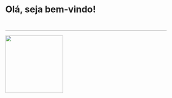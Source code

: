 <h1>Olá, seja bem-vindo!</h1>
<br>
<hr>
<div>
<a href="https://github.com/djon4thaN">
<img height="180cm" src="![Anurag's GitHub stats](https://github-readme-stats.vercel.app/api?username=anuraghazra&theme=dark&show_icons=true)"/>
</div>
              
<br>
<br>
<br>





<!---
djon4thaN/djon4thaN is a ✨ special ✨ repository because its `README.md` (this file) appears on your GitHub profile.
You can click the Preview link to take a look at your changes.
--->

